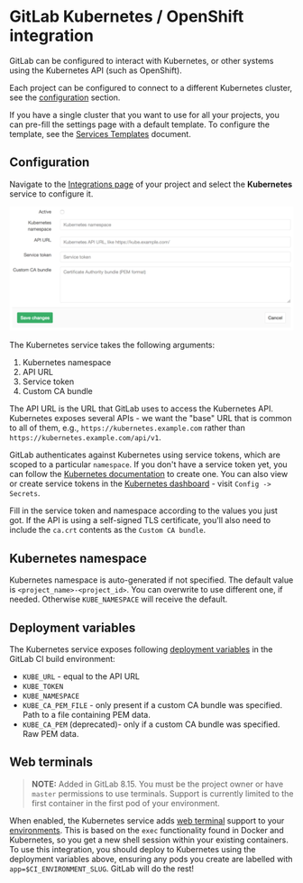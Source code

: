 # GitLab Kubernetes / OpenShift integration

GitLab can be configured to interact with Kubernetes, or other systems using the
Kubernetes API (such as OpenShift).

Each project can be configured to connect to a different Kubernetes cluster, see
the [configuration](#configuration) section.

If you have a single cluster that you want to use for all your projects,
you can pre-fill the settings page with a default template. To configure the
template, see the [Services Templates](services_templates.md) document.

## Configuration

Navigate to the [Integrations page](project_services.md#accessing-the-project-services)
of your project and select the **Kubernetes** service to configure it.

![Kubernetes configuration settings](img/kubernetes_configuration.png)

The Kubernetes service takes the following arguments:

1. Kubernetes namespace
1. API URL
1. Service token
1. Custom CA bundle

The API URL is the URL that GitLab uses to access the Kubernetes API. Kubernetes
exposes several APIs - we want the "base" URL that is common to all of them,
e.g., `https://kubernetes.example.com` rather than `https://kubernetes.example.com/api/v1`.

GitLab authenticates against Kubernetes using service tokens, which are
scoped to a particular `namespace`. If you don't have a service token yet,
you can follow the
[Kubernetes documentation](http://kubernetes.io/docs/user-guide/service-accounts/)
to create one. You can also view or create service tokens in the
[Kubernetes dashboard](http://kubernetes.io/docs/user-guide/ui/) - visit
`Config -> Secrets`.

Fill in the service token and namespace according to the values you just got.
If the API is using a self-signed TLS certificate, you'll also need to include
the `ca.crt` contents as the `Custom CA bundle`.

## Kubernetes namespace

Kubernetes namespace is auto-generated if not specified.
The default value is `<project_name>-<project_id>`.
You can overwrite to use different one, if needed.
Otherwise `KUBE_NAMESPACE` will receive the default.

## Deployment variables

The Kubernetes service exposes following
[deployment variables](../../../ci/variables/README.md#deployment-variables) in the
GitLab CI build environment:

- `KUBE_URL` - equal to the API URL
- `KUBE_TOKEN`
- `KUBE_NAMESPACE`
- `KUBE_CA_PEM_FILE` - only present if a custom CA bundle was specified. Path to a file containing PEM data.
- `KUBE_CA_PEM` (deprecated)- only if a custom CA bundle was specified. Raw PEM data.

## Web terminals

>**NOTE:**
Added in GitLab 8.15. You must be the project owner or have `master` permissions
to use terminals. Support is currently limited to the first container in the
first pod of your environment.

When enabled, the Kubernetes service adds [web terminal](../../../ci/environments.md#web-terminals)
support to your [environments](../../../ci/environments.md). This is based on the `exec` functionality found in
Docker and Kubernetes, so you get a new shell session within your existing
containers. To use this integration, you should deploy to Kubernetes using
the deployment variables above, ensuring any pods you create are labelled with
`app=$CI_ENVIRONMENT_SLUG`. GitLab will do the rest!
